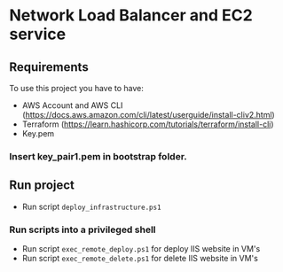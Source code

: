 # Network Load Balancer and EC2 service


## Requirements

To use this project you have to have:
- AWS Account and AWS CLI (https://docs.aws.amazon.com/cli/latest/userguide/install-cliv2.html)
- Terraform (https://learn.hashicorp.com/tutorials/terraform/install-cli)
- Key.pem 

### Insert key_pair1.pem in bootstrap folder.

## Run project

- Run script `deploy_infrastructure.ps1` 

### Run scripts into a privileged shell
- Run script `exec_remote_deploy.ps1` for deploy IIS website in VM's
- Run script `exec_remote_delete.ps1` for delete IIS website in VM's
